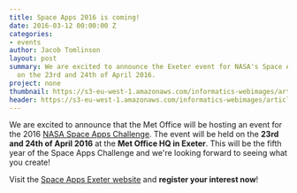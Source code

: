 ```yaml
---
title: Space Apps 2016 is coming!
date: 2016-03-12 00:00:00 Z
categories:
- events
author: Jacob Tomlinson
layout: post
summary: We are excited to announce the Exeter event for NASA's Space Apps Challenge
  on the 23rd and 24th of April 2016.
project: none
thumbnail: https://s3-eu-west-1.amazonaws.com/informatics-webimages/articles/2016-01-18-space-apps-2016-is-coming/thumb.jpg
header: https://s3-eu-west-1.amazonaws.com/informatics-webimages/articles/2016-01-18-space-apps-2016-is-coming/header_cropped.jpg
---
```


We are excited to announce that the Met Office will be hosting an event for the 2016 [NASA Space Apps Challenge][space-apps]. The event will be held on the **23rd and 24th of April 2016** at the **Met Office HQ in Exeter**. This will be the fifth year of the Space Apps Challenge and we're looking forward to seeing what you create!

Visit the [Space Apps Exeter website][space-apps-exeter] and **register your interest now**!

[space-apps]: http://spaceappschallenge.org/
[space-apps-exeter]: http://spaceappsexeter.org/
